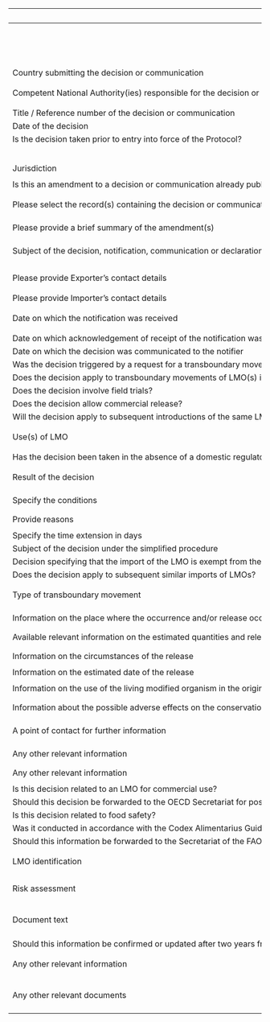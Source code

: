 <table class="schema__table" style="table-layout: fixed; width: 100%;">
  <thead>
    <tr>
      <th>Title</th>
      <th>Field</th>
      <th>Mandatory</th>
      <th>Type</th>
      <th>Example</th>
    </tr>
  </thead>
  <tbody>
    <tr>
      <td></td>
      <td>header</td>
      <td></td>
      <td>Eheader</td>
      <td><code>{ "identifier": "2A9F4D7C-9C32-861E-8344-FF562C3F0D3F", "schema": "biosafetyDecision", "languages": [ "en" ] }</code></td>
    </tr>
    <tr>
      <td>Country submitting the decision or communication</td>
      <td>government</td>
      <td>True</td>
      <td>Eterm</td>
      <td><code>{ "identifier": "af" }</code></td>
    </tr>
     <tr>
      <td>Competent National Authority(ies) responsible for the decision or communication</td>
      <td>authorities</td>
      <td>True</td>
      <td>Ereference[]</td>
      <td><code>[ { "identifier": "78AFAA88-47EA-9333-AD6E-C21BCB17DE21@1" } ]</code></td>
    </tr>
    <tr>
      <td>Title / Reference number of the decision or communication</td>
      <td>title</td>
      <td>True</td>
      <td>lstring</td>
      <td><code>{ "en": "Test title" }</code></td>
    </tr>
    <tr>
      <td>Date of the decision</td>
      <td>date</td>
      <td>True</td>
      <td>DateTime</td>
      <td><code>2024-09-05</code></td>
    </tr>
    <tr>
      <td>Is the decision taken prior to entry into force of the Protocol?</td>
      <td>takenPriorEntryIntoForce</td>
      <td></td>
      <td>bool</td>
      <td><code>True</code></td>
    </tr>
    <tr>
      <td></td>
      <td>jurisdictions</td>
      <td></td>
      <td>Eterm[]</td>
      <td></td>
    </tr>
    <tr>
      <td>Jurisdiction</td>
      <td>jurisdictionsDetails</td>
      <td></td>
      <td>lstring</td>
      <td><code>{ "en": "Test Jurisdiction" }</code></td>
    </tr>
    <tr>
      <td>Is this an amendment to a decision or communication already published on the BCH?</td>
      <td>isAmendment</td>
      <td>True</td>
      <td>bool</td>
      <td></td>
    </tr>
    <tr>
      <td>Please select the record(s) containing the decision or communication being amended</td>
      <td>amendedRecords</td>
      <td></td>
      <td>Ereference[]</td>
      <td><code>[ { "identifier": "E2795D50-46AB-E234-96D0-D1164C382C7D@1" } ]</code></td>
    </tr>
    <tr>
      <td>Please provide a brief summary of the amendment(s)</td>
      <td>amendmentsDetails</td>
      <td></td>
      <td>lstring</td>
      <td><code>{ "en": "&lt;div&gt;&lt;!--block--&gt;Test Summary&lt;/div&gt;" }</code></td>
    </tr>
    <tr>
      <td>Subject of the decision, notification, communication or declaration</td>
      <td>decisionTypes</td>
      <td>True</td>
      <td>Eterm[]</td>
      <td><code>[ { "identifier": "8979219B-330B-424F-A52C-209D4B4B65C0" } ]</code></td>
    </tr>
    <tr>
      <td>Please provide Exporter’s contact details</td>
      <td>exporters</td>
      <td></td>
      <td>Ereference[]</td>
      <td><code>[ { "identifier": "3CBDA8AA-4A16-CA5C-D405-7F4E865A60AA@1" } ]</code></td>
    </tr>
    <tr>
      <td>Please provide Importer’s contact details</td>
      <td>importers</td>
      <td></td>
      <td>Ereference[]</td>
      <td></td>
    </tr>
    <tr>
      <td>Date on which the notification was received</td>
      <td>receiptDate</td>
      <td></td>
      <td>DateTime</td>
      <td><code>[ { "identifier": "3CBDA8AA-4A16-CA5C-D405-7F4E865A60AA@1" } ]</code></td>
    </tr>
    <tr>
      <td>Date on which acknowledgement of receipt of the notification was sent to the notifier</td>
      <td>receiptAcknowledgementDate</td>
      <td></td>
      <td>DateTime</td>
      <td><code>2024-09-03</code></td>
    </tr>
    <tr>
      <td>Date on which the decision was communicated to the notifier</td>
      <td>communicationDate</td>
      <td></td>
      <td>DateTime</td>
      <td><code>2024-09-03</code></td>
    </tr>
    <tr>
      <td>Was the decision triggered by a request for a transboundary movement of LMOs into your country?</td>
      <td>addressesTransboundaryMovement</td>
      <td></td>
      <td>bool</td>
      <td><code>True</code></td>
    </tr>
    <tr>
      <td>Does the decision apply to transboundary movements of LMO(s) into your country?</td>
      <td>appliesToTransboundaryMovement</td>
      <td></td>
      <td>bool</td>
      <td><code>True</code></td>
    </tr>
    <tr>
      <td>Does the decision involve field trials?</td>
      <td>involvesFieldTrial</td>
      <td></td>
      <td>bool</td>
      <td><code>True</code></td>
    </tr>
    <tr>
      <td>Does the decision allow commercial release?</td>
      <td>involvesCommercialRelease</td>
      <td></td>
      <td>bool</td>
      <td><code>True</code></td>
    </tr>
    <tr>
      <td>Will the decision apply to subsequent introductions of the same LMO(s) into the environment?</td>
      <td>appliesToSubsequentIntroductions</td>
      <td></td>
      <td>bool</td>
      <td><code>True</code></td>
    </tr>
     <tr>
      <td>Use(s) of LMO</td>
      <td>uses</td>
      <td></td>
      <td>Eterm[]</td>
      <td><code>[ { "identifier": "91BEAF12-ABE1-4294-AD3B-507935894C78" } ]</code></td>
    </tr>
    <tr>
      <td>Has the decision been taken in the absence of a domestic regulatory framework and in accordance with Article 11.6?</td>
      <td>takenInAccordanceWithA116</td>
      <td></td>
      <td>bool</td>
      <td><code>True</code></td>
    </tr>
    <tr>
      <td>Result of the decision</td>
      <td>decisionResult</td>
      <td></td>
      <td>Eterm</td>
      <td><code>{ "identifier": "3B9ECE67-B35C-40FF-8C06-4EA5FF762899" }</code></td>
    </tr>
    <tr>
      <td>Specify the conditions</td>
      <td>conditions</td>
      <td></td>
      <td>lstring</td>
      <td><code>{ "en": "Test information" }</code></td>
    </tr>
    <tr>
      <td>Provide reasons</td>
      <td>reasons</td>
      <td></td>
      <td>lstring</td>
      <td><code>{ "en": "Test information" }</code></td>
    </tr>
    <tr>
      <td>Specify the time extension in days</td>
      <td>extensionPeriod</td>
      <td></td>
      <td>int</td>
      <td><code>1</code></td>
    </tr>
     <tr>
      <td>Subject of the decision under the simplified procedure</td>
      <td>movementAllowedUnderA131A</td>
      <td></td>
      <td>bool</td>
      <td><code>True</code></td>
    </tr>
    <tr>
      <td>Decision specifying that the import of the LMO is exempt from the Advance Informed Agreement (AIA) procedure</td>
      <td>exemptFromAIA</td>
      <td></td>
      <td>bool</td>
      <td><code>True</code></td>
    </tr>
    <tr>
      <td>Does the decision apply to subsequent similar imports of LMOs?</td>
      <td>appliesToSubsequentImports</td>
      <td></td>
      <td>bool</td>
      <td><code>True</code></td>
    </tr>
      <tr>
      <td>Type of transboundary movement </td>
      <td>transboundaryMovementType</td>
      <td></td>
      <td>Eterm</td>
      <td><code>{   "identifier": "22B915C4-193E-4087-89ED-D104EEEC4330" }</code></td>
    </tr>
    <tr>
      <td>Information on the place where the occurrence and/or release occurred </td>
      <td>releaseInformation</td>
      <td></td>
      <td>lstring</td>
      <td><code>{   "en": "Test information" }</code></td>
    </tr>
    <tr>
      <td>Available relevant information on the estimated quantities and relevant characteristics and/or traits of the living modified organism </td>
      <td>estimatedQuantities</td>
      <td></td>
      <td>lstring</td>
      <td><code>{   "en": "Test information" }</code></td>
    </tr>
   <tr>
      <td>Information on the circumstances of the release </td>
      <td>releaseCircumstance</td>
      <td></td>
      <td>lstring</td>
      <td><code>{   "en": "Test information" }</code></td>
    </tr>
    <tr>
      <td>Information on the estimated date of the release </td>
      <td>releaseDate</td>
      <td></td>
      <td>DateTime</td>
      <td><code>2024-09-04</code></td>
    </tr>
    <tr>
      <td>Information on the use of the living modified organism in the originating Party </td>
      <td>lmoUseInformation</td>
      <td></td>
      <td>lstring</td>
      <td><code>{   "en": "Test information" }</code></td>
    </tr>
    <tr>
      <td>Information about the possible adverse effects on the conservation and sustainable use of biological diversity, taking also into account risks to human health, as well as available information about possible risk management measures </td>
      <td>adverseEffectInformation</td>
      <td></td>
      <td>lstring</td>
      <td><code>{   "en": "Test information" }</code></td>
    </tr>
    <tr>
      <td>A point of contact for further information </td>
      <td>pointOfContact</td>
      <td></td>
      <td>Ereference[]</td>
      <td><code>[   {     "identifier": "3CBDA8AA-4A16-CA5C-D405-7F4E865A60AA@1"   } ]</code></td>
    </tr>
    <tr>
      <td>Any other relevant information </td>
      <td>otherTransboundryInformation</td>
      <td></td>
      <td>lstring</td>
      <td><code>{   "en": "Test information" }</code></td>
    </tr>
    <tr>
      <td>Any other relevant information</td>
      <td>otherTransboundryInformation</td>
      <td></td>
      <td>lstring</td>
      <td><code>{ "en": "Test information" }</code></td>
    </tr>
    <tr>
      <td>Is this decision related to an LMO for commercial use?</td>
      <td>isForCommercialUse</td>
      <td></td>
      <td>bool</td>
      <td><code>True</code></td>
    </tr>
    <tr>
      <td>Should this decision be forwarded to the OECD Secretariat for possible inclusion in the BioTrack Product Database?</td>
      <td>forwardToOECD</td>
      <td></td>
      <td>bool</td>
      <td><code>True</code></td>
    </tr>
    <tr>
      <td>Is this decision related to food safety?</td>
      <td>isForFoodSafety</td>
      <td></td>
      <td>bool</td>
      <td><code>True</code></td>
    </tr>
    <tr>
      <td>Was it conducted in accordance with the Codex Alimentarius Guideline for the Conduct of Food Safety Assessment of Foods Derived from Recombinant-DNA Plants?</td>
      <td>codexConducted</td>
      <td></td>
      <td>bool</td>
      <td><code>True</code></td>
    </tr>
    <tr>
      <td>Should this information be forwarded to the Secretariat of the FAO GM Foods Platform?</td>
      <td>forwardToFAO</td>
      <td></td>
      <td>bool</td>
      <td><code>True</code></td>
    </tr>
    <tr>
      <td>LMO identification</td>
      <td>modifiedOrganisms</td>
      <td></td>
      <td>Ereference[]</td>
      <td><code>[ { "identifier": "1E027990-5D44-F3AF-75E3-715B60BFD3CD@8" } ]</code></td>
    </tr>
    <tr>
      <td>Risk assessment</td>
      <td>riskAssessments</td>
      <td></td>
      <td>Ereference[]</td>
      <td><code>[ { "identifier": "486389BF-3C48-F2C9-2622-AC3D8E119845@4" } ]</code></td>
    </tr>
    <tr>
      <td>Document text</td>
      <td>documents</td>
      <td></td>
      <td>Elink[]</td>
      <td><code>[ { "url": "https://www.google.com", "name": "Google", "language": "en" } ]</code></td>
    </tr>
    <tr>
      <td>Should this information be confirmed or updated after two years from the date of submission?</td>
      <td>expires</td>
      <td>True</td>
      <td>bool</td>
      <td><code>True</code></td>
    </tr>
    <tr>
      <td>Any other relevant information</td>
      <td>relevantInformation</td>
      <td></td>
      <td>lstring</td>
      <td><code>{ "en": "&lt;div&gt;&lt;!--block--&gt;Test Information&lt;/div&gt;" }</code></td>
    </tr>
    <tr>
      <td>Any other relevant documents</td>
      <td>relevantDocuments</td>
      <td></td>
      <td>Elink[]</td>
      <td><code>[ { "url": "https://www.google.com", "name": "Google", "language": "en" } ]</code></td>
    </tr>
    </tbody>
</table>
